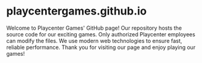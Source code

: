# playcentergames.github.io
Welcome to Playcenter Games' GitHub page! Our repository hosts the source code for our exciting games. Only authorized Playcenter employees can modify the files. We use modern web technologies to ensure fast, reliable performance. Thank you for visiting our page and enjoy playing our games!
